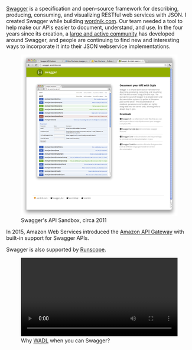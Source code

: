 <!--
title: Swagger
description: A framework for describing, documenting, and consuming JSON webservices
website: http://swagger.io/
keywords: [design, documentation, development, api, json, schema]
-->

[Swagger](http://swagger.io/) is a specification and open-source framework for describing, producing, consuming, and visualizing RESTful web services with JSON. I created Swagger while building [wordnik.com](https://wordnik.com). Our team needed a tool to help make our APIs easier to document, understand, and use. In the four years since its creation, a [large and active community](https://github.com/swagger-api) has developed around Swagger, and people are continuing to find new and interesting ways to incorporate it into their JSON webservice implementations.

<figure>
  <img src="/swagger/screenshot.png">
  <figcaption>Swagger's API Sandbox, circa 2011</figcaption>
</figure>

In 2015, Amazon Web Services introduced the [Amazon API Gateway](https://github.com/awslabs/aws-apigateway-importer) with built-in support for Swagger APIs.

Swagger is also supported by [Runscope](https://www.runscope.com/docs/api-testing/importing#radar-export).

<figure>
  <video src="/swagger/swagger.mp4" width="100%" autoplay autostart loop></video>
  <figcaption>Why <a href="https://en.wikipedia.org/wiki/Web_Application_Description_Language">WADL</a> when you can Swagger?</figcaption>
</figure>

